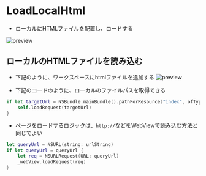 # LoadLocalHtml

- ローカルにHTMLファイルを配置し、ロードする

![preview](https://i.gyazo.com/4dd8adc3f77dc6fe291c5826e0e8ca7b.gif)


## ローカルのHTMLファイルを読み込む

- 下記のように、ワークスペースにhtmlファイルを追加する
    ![preview](https://cloud.githubusercontent.com/assets/1150412/9713049/ebcb4754-5589-11e5-80e6-b5f6f716e138.png)

- 下記のコードのように、ローカルのファイルパスを取得できる

```swift
if let targetUrl = NSBundle.mainBundle().pathForResource("index", ofType: "html") {
    self.loadRequest(targetUrl)
}
```

- ページをロードするロジックは、`http://`などをWebViewで読み込む方法と同じでよい

```swift
let queryUrl = NSURL(string: urlString)
if let queryUrl = queryUrl {
    let req = NSURLRequest(URL: queryUrl)
    _webView.loadRequest(req)
}
```